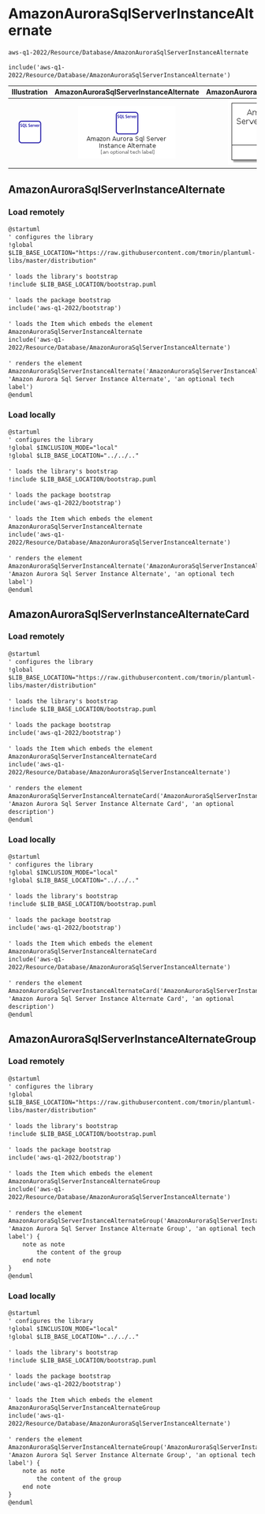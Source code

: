 # AmazonAuroraSqlServerInstanceAlternate


```text
aws-q1-2022/Resource/Database/AmazonAuroraSqlServerInstanceAlternate
```

```text
include('aws-q1-2022/Resource/Database/AmazonAuroraSqlServerInstanceAlternate')
```



| Illustration | AmazonAuroraSqlServerInstanceAlternate | AmazonAuroraSqlServerInstanceAlternateCard | AmazonAuroraSqlServerInstanceAlternateGroup |
| :---: | :---: | :---: | :---: |
| ![illustration for Illustration](../../../aws-q1-2022/Resource/Database/AmazonAuroraSqlServerInstanceAlternate.png) | ![illustration for AmazonAuroraSqlServerInstanceAlternate](../../../aws-q1-2022/Resource/Database/AmazonAuroraSqlServerInstanceAlternate.Local.png) | ![illustration for AmazonAuroraSqlServerInstanceAlternateCard](../../../aws-q1-2022/Resource/Database/AmazonAuroraSqlServerInstanceAlternateCard.Local.png) | ![illustration for AmazonAuroraSqlServerInstanceAlternateGroup](../../../aws-q1-2022/Resource/Database/AmazonAuroraSqlServerInstanceAlternateGroup.Local.png) |




## AmazonAuroraSqlServerInstanceAlternate

### Load remotely
```plantuml
@startuml
' configures the library
!global $LIB_BASE_LOCATION="https://raw.githubusercontent.com/tmorin/plantuml-libs/master/distribution"

' loads the library's bootstrap
!include $LIB_BASE_LOCATION/bootstrap.puml

' loads the package bootstrap
include('aws-q1-2022/bootstrap')

' loads the Item which embeds the element AmazonAuroraSqlServerInstanceAlternate
include('aws-q1-2022/Resource/Database/AmazonAuroraSqlServerInstanceAlternate')

' renders the element
AmazonAuroraSqlServerInstanceAlternate('AmazonAuroraSqlServerInstanceAlternate', 'Amazon Aurora Sql Server Instance Alternate', 'an optional tech label')
@enduml
```

### Load locally
```plantuml
@startuml
' configures the library
!global $INCLUSION_MODE="local"
!global $LIB_BASE_LOCATION="../../.."

' loads the library's bootstrap
!include $LIB_BASE_LOCATION/bootstrap.puml

' loads the package bootstrap
include('aws-q1-2022/bootstrap')

' loads the Item which embeds the element AmazonAuroraSqlServerInstanceAlternate
include('aws-q1-2022/Resource/Database/AmazonAuroraSqlServerInstanceAlternate')

' renders the element
AmazonAuroraSqlServerInstanceAlternate('AmazonAuroraSqlServerInstanceAlternate', 'Amazon Aurora Sql Server Instance Alternate', 'an optional tech label')
@enduml
```

## AmazonAuroraSqlServerInstanceAlternateCard

### Load remotely
```plantuml
@startuml
' configures the library
!global $LIB_BASE_LOCATION="https://raw.githubusercontent.com/tmorin/plantuml-libs/master/distribution"

' loads the library's bootstrap
!include $LIB_BASE_LOCATION/bootstrap.puml

' loads the package bootstrap
include('aws-q1-2022/bootstrap')

' loads the Item which embeds the element AmazonAuroraSqlServerInstanceAlternateCard
include('aws-q1-2022/Resource/Database/AmazonAuroraSqlServerInstanceAlternate')

' renders the element
AmazonAuroraSqlServerInstanceAlternateCard('AmazonAuroraSqlServerInstanceAlternateCard', 'Amazon Aurora Sql Server Instance Alternate Card', 'an optional description')
@enduml
```

### Load locally
```plantuml
@startuml
' configures the library
!global $INCLUSION_MODE="local"
!global $LIB_BASE_LOCATION="../../.."

' loads the library's bootstrap
!include $LIB_BASE_LOCATION/bootstrap.puml

' loads the package bootstrap
include('aws-q1-2022/bootstrap')

' loads the Item which embeds the element AmazonAuroraSqlServerInstanceAlternateCard
include('aws-q1-2022/Resource/Database/AmazonAuroraSqlServerInstanceAlternate')

' renders the element
AmazonAuroraSqlServerInstanceAlternateCard('AmazonAuroraSqlServerInstanceAlternateCard', 'Amazon Aurora Sql Server Instance Alternate Card', 'an optional description')
@enduml
```

## AmazonAuroraSqlServerInstanceAlternateGroup

### Load remotely
```plantuml
@startuml
' configures the library
!global $LIB_BASE_LOCATION="https://raw.githubusercontent.com/tmorin/plantuml-libs/master/distribution"

' loads the library's bootstrap
!include $LIB_BASE_LOCATION/bootstrap.puml

' loads the package bootstrap
include('aws-q1-2022/bootstrap')

' loads the Item which embeds the element AmazonAuroraSqlServerInstanceAlternateGroup
include('aws-q1-2022/Resource/Database/AmazonAuroraSqlServerInstanceAlternate')

' renders the element
AmazonAuroraSqlServerInstanceAlternateGroup('AmazonAuroraSqlServerInstanceAlternateGroup', 'Amazon Aurora Sql Server Instance Alternate Group', 'an optional tech label') {
    note as note
        the content of the group
    end note
}
@enduml
```

### Load locally
```plantuml
@startuml
' configures the library
!global $INCLUSION_MODE="local"
!global $LIB_BASE_LOCATION="../../.."

' loads the library's bootstrap
!include $LIB_BASE_LOCATION/bootstrap.puml

' loads the package bootstrap
include('aws-q1-2022/bootstrap')

' loads the Item which embeds the element AmazonAuroraSqlServerInstanceAlternateGroup
include('aws-q1-2022/Resource/Database/AmazonAuroraSqlServerInstanceAlternate')

' renders the element
AmazonAuroraSqlServerInstanceAlternateGroup('AmazonAuroraSqlServerInstanceAlternateGroup', 'Amazon Aurora Sql Server Instance Alternate Group', 'an optional tech label') {
    note as note
        the content of the group
    end note
}
@enduml
```

